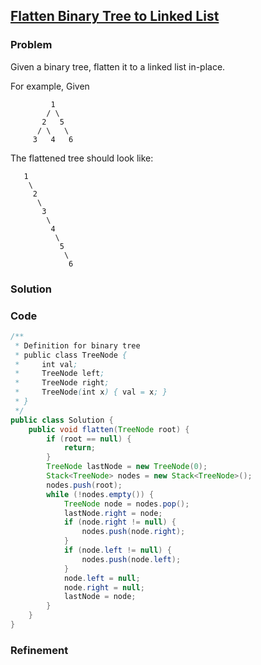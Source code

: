 ## [Flatten Binary Tree to Linked List](https://leetcode.com/problems/flatten-binary-tree-to-linked-list/)

### Problem

 Given a binary tree, flatten it to a linked list in-place.

For example,
Given
```
         1
        / \
       2   5
      / \   \
     3   4   6
```
The flattened tree should look like:
```
   1
    \
     2
      \
       3
        \
         4
          \
           5
            \
             6
```

### Solution


### Code

``` Java
/**
 * Definition for binary tree
 * public class TreeNode {
 *     int val;
 *     TreeNode left;
 *     TreeNode right;
 *     TreeNode(int x) { val = x; }
 * }
 */
public class Solution {
    public void flatten(TreeNode root) {
        if (root == null) {
            return;
        }
        TreeNode lastNode = new TreeNode(0);
        Stack<TreeNode> nodes = new Stack<TreeNode>();
        nodes.push(root);
        while (!nodes.empty()) {
            TreeNode node = nodes.pop();
            lastNode.right = node;
            if (node.right != null) {
                nodes.push(node.right);
            }
            if (node.left != null) {
                nodes.push(node.left);
            }
            node.left = null;
            node.right = null;
            lastNode = node;
        }
    }
}
```

### Refinement
